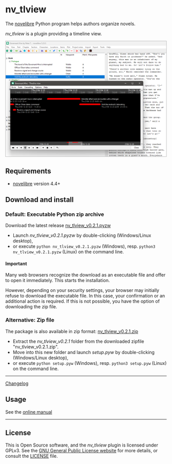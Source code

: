 # nv_tlview

The [novelibre](https://github.com/peter88213/novelibre/) Python program helps authors organize novels.  

*nv_tlview* is a plugin providing a timeline view. 

![Screenshot](docs/Screenshots/screen01.png)

## Requirements

- [novelibre](https://github.com/peter88213/novelibre/) version 4.4+

## Download and install

### Default: Executable Python zip archive

Download the latest release [nv_tlview_v0.2.1.pyzw](https://github.com/peter88213/nv_tlview/raw/main/dist/nv_tlview_v0.2.1.pyzw)

- Launch *nv_tlview_v0.2.1.pyzw* by double-clicking (Windows/Linux desktop),
- or execute `python nv_tlview_v0.2.1.pyzw` (Windows), resp. `python3 nv_tlview_v0.2.1.pyzw` (Linux) on the command line.

#### Important

Many web browsers recognize the download as an executable file and offer to open it immediately. 
This starts the installation.

However, depending on your security settings, your browser may 
initially  refuse  to download the executable file. 
In this case, your confirmation or an additional action is required. 
If this is not possible, you have the option of downloading 
the zip file. 


### Alternative: Zip file

The package is also available in zip format: [nv_tlview_v0.2.1.zip](https://github.com/peter88213/nv_tlview/raw/main/dist/nv_tlview_v0.2.1.zip)

- Extract the *nv_tlview_v0.2.1* folder from the downloaded zipfile "nv_tlview_v0.2.1.zip".
- Move into this new folder and launch *setup.pyw* by double-clicking (Windows/Linux desktop), 
- or execute `python setup.pyw` (Windows), resp. `python3 setup.pyw` (Linux) on the command line.

---

[Changelog](docs/changelog.md)

## Usage

See the [online manual](docs/usage.md)

---

## License

This is Open Source software, and the *nv_tlview* plugin is licensed under GPLv3. See the
[GNU General Public License website](https://www.gnu.org/licenses/gpl-3.0.en.html) for more
details, or consult the [LICENSE](https://github.com/peter88213/nv_tlview/blob/main/LICENSE) file.
